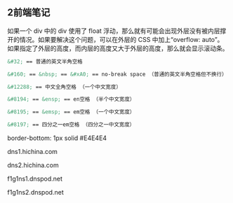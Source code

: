 ## 2前端笔记

如果一个 div 中的 div 使用了 float 浮动，那么就有可能会出现外层没有被内层撑开的情况。如果要解决这个问题，可以在外层的 CSS 中加上“overflow: auto”。如果指定了外层的高度，而内层的高度又大于外层的高度，那么就会显示滚动条。

~~~html
&#32; == 普通的英文半角空格

&#160; == &nbsp; == &#xA0; == no-break space （普通的英文半角空格但不换行）

&#12288; == 中文全角空格 （一个中文宽度）

&#8194; == &ensp; == en空格 （半个中文宽度）

&#8195; == &emsp; == em空格 （一个中文宽度）

&#8197; == 四分之一em空格 （四分之一中文宽度）
~~~

border-bottom: 1px solid #E4E4E4

dns1.hichina.com

dns2.hichina.com

f1g1ns1.dnspod.net

f1g1ns2.dnspod.net

